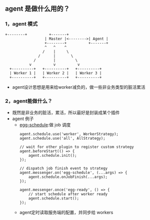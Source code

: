 ## agent 是做什么用的？
### 1，agent 模式
```
+--------+          +-------+
                  | Master |<-------->| Agent |
                  +--------+          +-------+
                  ^   ^    ^
                 /    |     \
               /      |       \
             /        |         \
           v          v          v
  +----------+   +----------+   +----------+
  | Worker 1 |   | Worker 2 |   | Worker 3 |
  +----------+   +----------+   +----------+
```
* agent设计思想是用来给worker减负的，做一些非业务类型的脏活累活

### 2，agent能做什么？
* 既然是非业务的脏活，累活，所以最好是封装成某个插件
* agent 例子
    * [egg-schedule](https://github.com/eggjs/egg-schedule/blob/master/agent.js):做 job 调度
        ```
        agent.schedule.use('worker', WorkerStrategy);
        agent.schedule.use('all', AllStrategy);

        // wait for other plugin to register custom strategy
        agent.beforeStart(() => {
            agent.schedule.init();
        });

        // dispatch job finish event to strategy
        agent.messenger.on('egg-schedule', (...args) => {
            agent.schedule.onJobFinish(...args);
        });

        agent.messenger.once('egg-ready', () => {
            // start schedule after worker ready
            agent.schedule.start();
        });
        ```
    * agent定时读取服务端的配置，并同步给 workers
